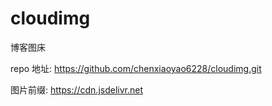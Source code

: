# cloudimg

博客图床

repo 地址: https://github.com/chenxiaoyao6228/cloudimg.git

图片前缀: https://cdn.jsdelivr.net
